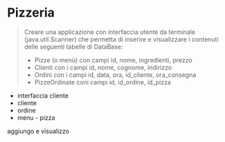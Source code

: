 # Pizzeria

> Creare una applicazione con interfaccia utente da terminale (java.util.Scanner) che permetta di inserire e visualizzare i contenuti delle seguenti tabelle di DataBase:
> - Pizze (o menù) con campi id, nome, ingredienti, prezzo
> - Clienti con i campi id, nome, cognome, indirizzo
> - Ordini con i campi id, data, ora, id_cliente, ora_consegna
> - PizzeOrdinate coni campi id, id_ordine, id_pizza

- interfaccia cliente
- cliente
- ordine
- menu - pizza

aggiungo e visualizzo
